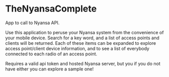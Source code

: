 # TheNyansaComplete
App to call to Nyansa API.

Use this application to peruse your Nyansa system from the convenience of your mobile device. Search for a key word, and a list of access points and clients will be returned. Each of these items can be expanded to explore access point/client device information, and to see a list of everybody connected to each radio of an access point.

Requires a valid api token and hosted Nyansa server, but you if you do not have either you can explore a sample one!
